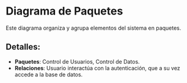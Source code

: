 # Diagrama de Paquetes

Este diagrama organiza y agrupa elementos del sistema en paquetes.

## Detalles:
- **Paquetes**: Control de Usuarios, Control de Datos.
- **Relaciones**: Usuario interactúa con la autenticación, que a su vez accede a la base de datos.

